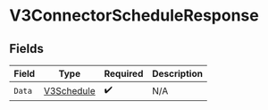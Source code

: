 # V3ConnectorScheduleResponse


## Fields

| Field                                               | Type                                                | Required                                            | Description                                         |
| --------------------------------------------------- | --------------------------------------------------- | --------------------------------------------------- | --------------------------------------------------- |
| `Data`                                              | [V3Schedule](../../Models/Components/V3Schedule.md) | :heavy_check_mark:                                  | N/A                                                 |